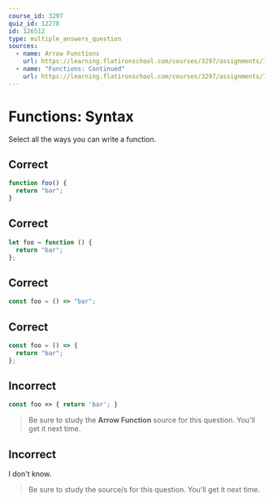 ```yaml
---
course_id: 3297
quiz_id: 12278
id: 126512
type: multiple_answers_question
sources:
  - name: Arrow Functions
    url: https://learning.flatironschool.com/courses/3297/assignments/73914?module_item_id=143566
  - name: "Functions: Continued"
    url: https://learning.flatironschool.com/courses/3297/assignments/73913?module_item_id=143565
---
```


# Functions: Syntax

Select all the ways you can write a function.

## Correct

```javascript
function foo() {
  return "bar";
}
```

## Correct

```javascript
let foo = function () {
  return "bar";
};
```

## Correct

```javascript
const foo = () => "bar";
```

## Correct

```javascript
const foo = () => {
  return "bar";
};
```

## Incorrect

```javascript
const foo => { return 'bar'; }
```

> Be sure to study the **Arrow Function** source for this question. You'll get
> it next time.

## Incorrect

I don't know.

> Be sure to study the source/s for this question. You'll get it next time.
